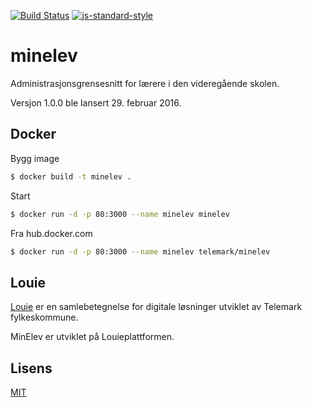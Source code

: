 [![Build Status](https://travis-ci.org/telemark/minelev.svg?branch=master)](https://travis-ci.org/telemark/minelev)
[![js-standard-style](https://img.shields.io/badge/code%20style-standard-brightgreen.svg?style=flat)](https://github.com/feross/standard)
# minelev
Administrasjonsgrensesnitt for lærere i den videregående skolen.

Versjon 1.0.0 ble lansert 29. februar 2016.

## Docker

Bygg image

```sh
$ docker build -t minelev .
```

Start

```sh
$ docker run -d -p 80:3000 --name minelev minelev
```

Fra hub.docker.com
```sh
$ docker run -d -p 80:3000 --name minelev telemark/minelev
```

## Louie
[Louie](https://github.com/telemark/louie) er en samlebetegnelse for digitale løsninger utviklet av Telemark fylkeskommune.

MinElev er utviklet på Louieplattformen.

## Lisens
[MIT](LICENSE)
